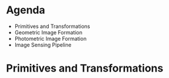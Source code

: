 # Agenda
- Primitives and Transformations
- Geometric Image Formation
- Photometric Image Formation
- Image Sensing Pipeline

# Primitives and Transformations
